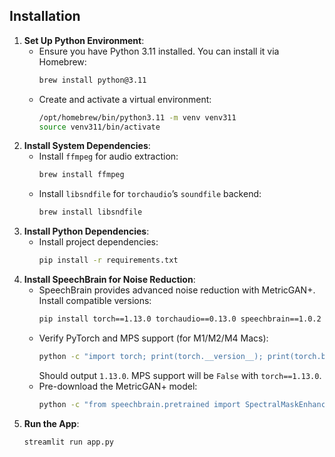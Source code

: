 ## Installation
1. **Set Up Python Environment**:
   - Ensure you have Python 3.11 installed. You can install it via Homebrew:
     ```bash
     brew install python@3.11
     ```
   - Create and activate a virtual environment:
     ```bash
     /opt/homebrew/bin/python3.11 -m venv venv311
     source venv311/bin/activate
     ```
2. **Install System Dependencies**:
   - Install `ffmpeg` for audio extraction:
     ```bash
     brew install ffmpeg
     ```
   - Install `libsndfile` for `torchaudio`’s `soundfile` backend:
     ```bash
     brew install libsndfile
     ```
3. **Install Python Dependencies**:
   - Install project dependencies:
     ```bash
     pip install -r requirements.txt
     ```
4. **Install SpeechBrain for Noise Reduction**:
   - SpeechBrain provides advanced noise reduction with MetricGAN+. Install compatible versions:
     ```bash
     pip install torch==1.13.0 torchaudio==0.13.0 speechbrain==1.0.2
     ```
   - Verify PyTorch and MPS support (for M1/M2/M4 Macs):
     ```bash
     python -c "import torch; print(torch.__version__); print(torch.backends.mps.is_available())"
     ```
     Should output `1.13.0`. MPS support will be `False` with `torch==1.13.0`.
   - Pre-download the MetricGAN+ model:
     ```bash
     python -c "from speechbrain.pretrained import SpectralMaskEnhancement; SpectralMaskEnhancement.from_hparams('speechbrain/metricgan-plus-voicebank')"
     ```
5. **Run the App**:
   ```bash
   streamlit run app.py